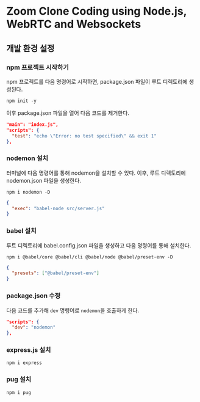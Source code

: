 # Zoom Clone Coding using Node.js, WebRTC and Websockets
## 개발 환경 설정
### npm 프로젝트 시작하기
npm 프로젝트를 다음 명령어로 시작하면, package.json 파일이 루트 디렉토리에 생성된다.
```
npm init -y
```
이후 package.json 파일을 열어 다음 코드를 제거한다.
```json
"main": "index.js",
"scripts": {
  "test": "echo \"Error: no test specified\" && exit 1"
},
```
### nodemon 설치
터미널에 다음 명령어를 통해 nodemon을 설치할 수 있다. 이후, 루트 디렉토리에 nodemon.json 파일을 생성한다.
```
npm i nodemon -D
```
```json
{
  "exec": "babel-node src/server.js"
}
```
### babel 설치
루트 디렉토리에 babel.config.json 파일을 생성하고 다음 명령어를 통해 설치한다.
```
npm i @babel/core @babel/cli @babel/node @babel/preset-env -D
```
```json
{
  "presets": ["@babel/preset-env"]
}
```
### package.json 수정
다음 코드를 추가해 `dev` 명령어로 `nodemon`을 호출하게 한다.
```json
"scripts": {
  "dev": "nodemon"
},
```
### express.js 설치
```
npm i express
```
### pug 설치
```
npm i pug
```
